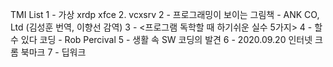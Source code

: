 TMI List
1 - 가상 xrdp xfce 2. vcxsrv 
2 - 프로그래밍이 보이는 그림책 - ANK CO, Ltd (김성훈 번역, 이향선 감역)
3 - <프로그램 독학할 때 하기쉬운 실수 5가지>
4 - 할 수 있다 코딩 - Rob Percival
5 - 생활 속 SW 코딩의 발견
6 - 2020.09.20 인터넷 크롬 북마크
7 - 딥워크